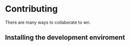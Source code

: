 # Contributing

There are many ways to collaborate to wn.


## Installing the development enviroment



